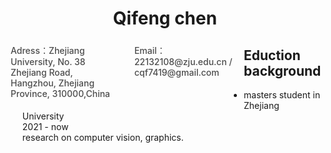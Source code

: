 # <center> Qifeng chen
<div style="float: left;display: flex;flex-wrap: wrap;width: 75%;justify-content: space-between;">
    <div style="width: 45%;font-weight: 500;color: #4c4c4c;font-size: 14px;margin: 5px;">Adress：Zhejiang University, 
        No. 38 Zhejiang Road, 
        Hangzhou, Zhejiang Province,
        310000,China</div>
    <div style="width: 45%;font-weight: 500;color: #4c4c4c;font-size: 14px;margin: 5px;">Email：22132108@zju.edu.cn / cqf7419@gmail.com</div>
</div>
<!-- <div>
    <div style="float: right;margin-right: 10px;">
        <img src="https://img-blog.csdnimg.cn/2020071713464647.png" width="120px" height="150px" style="box-shadow: 5px 5px 5px rgba(0,0,0,.5);">
    </div>
</div> -->

## Eduction background

- masters student in Zhejiang University \
2021 - now \
research on computer vision, graphics. 

